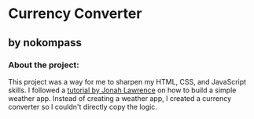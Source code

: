 # Currency Converter
## by nokompass

### About the project:

This project was a way for me to sharpen my HTML, CSS, and JavaScript skills. I followed a [tutorial by Jonah Lawrence](https://www.youtube.com/watch?v=WZNG8UomjSI)
on how to build a simple weather app. Instead of creating a weather app, I created a currency converter so I couldn't directly copy the logic.
